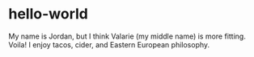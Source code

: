 # hello-world
My name is Jordan, but I think Valarie (my middle name) is more fitting. Voila! I enjoy tacos, cider, and Eastern European philosophy. 
